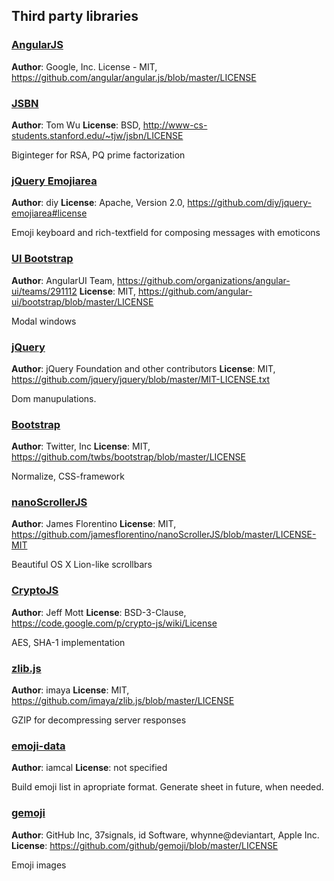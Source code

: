 ## Third party libraries

### [AngularJS](http://angularjs.org/)
**Author**: Google, Inc.
License - MIT, https://github.com/angular/angular.js/blob/master/LICENSE

### [JSBN](http://www-cs-students.stanford.edu/~tjw/jsbn/)
**Author**: Tom Wu
**License**: BSD, http://www-cs-students.stanford.edu/~tjw/jsbn/LICENSE

Biginteger for RSA, PQ prime factorization


### [jQuery Emojiarea](https://github.com/diy/jquery-emojiarea)
**Author**: diy
**License**: Apache, Version 2.0, https://github.com/diy/jquery-emojiarea#license

Emoji keyboard and rich-textfield for composing messages with emoticons


### [UI Bootstrap](http://angular-ui.github.io/bootstrap/)
**Author**: AngularUI Team, https://github.com/organizations/angular-ui/teams/291112
**License**: MIT, https://github.com/angular-ui/bootstrap/blob/master/LICENSE

Modal windows


### [jQuery](https://github.com/jquery/jquery)
**Author**: jQuery Foundation and other contributors
**License**: MIT, https://github.com/jquery/jquery/blob/master/MIT-LICENSE.txt

Dom manupulations.

### [Bootstrap](https://github.com/twbs/bootstrap)
**Author**: Twitter, Inc
**License**: MIT, https://github.com/twbs/bootstrap/blob/master/LICENSE

Normalize, CSS-framework

### [nanoScrollerJS](https://github.com/jamesflorentino/nanoScrollerJS)
**Author**: James Florentino
**License**: MIT, https://github.com/jamesflorentino/nanoScrollerJS/blob/master/LICENSE-MIT

Beautiful OS X Lion-like scrollbars


### [CryptoJS](https://code.google.com/p/crypto-js/)
**Author**: Jeff Mott
**License**: BSD-3-Clause, https://code.google.com/p/crypto-js/wiki/License

AES, SHA-1 implementation

### [zlib.js](https://github.com/imaya/zlib.js)
**Author**: imaya
**License**: MIT, https://github.com/imaya/zlib.js/blob/master/LICENSE

GZIP for decompressing server responses

### [emoji-data](https://github.com/iamcal/emoji-data)
**Author**: iamcal
**License**: not specified

Build emoji list in apropriate format. Generate sheet in future, when needed.


### [gemoji](https://github.com/github/gemoji)
**Author**: GitHub Inc, 37signals, id Software, whynne@deviantart, Apple Inc.
**License**: https://github.com/github/gemoji/blob/master/LICENSE

Emoji images